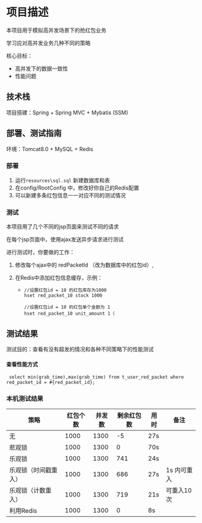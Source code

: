 # 项目描述

本项目用于模拟高并发场景下的抢红包业务

学习应对高并发业务几种不同的策略



核心目标：

- 高并发下的数据一致性
- 性能问题

## 技术栈

项目搭建：Spring + Spring MVC + Mybatis (SSM)

## 部署、测试指南

环境：Tomcat8.0 + MySQL + Redis

### 部署

1. 运行`resources\sql.sql` 新建数据库和表
2. 在config/RootConfig 中，修改好你自己的Redis配置
3. 可以新建多条红包信息一一对应不同的测试情况



### 测试

本项目用了几个不同的jsp页面来测试不同的请求

在每个jsp页面中，使用ajax发送异步请求进行测试

进行测试时，你要做的工作：

1. 修改每个ajax中的 redPacketId （改为数据库中的红包id）, 

2. 在Redis中添加红包信息缓存，示例：

   - ```
     //设置红包id = 10 的红包库存为1000
     hset red_packet_10 stock 1000
     
     //设置红包id = 10 的红包单个金额为 1
     hset red_packet_10 unit_amount 1（
     ```

## 测试结果

测试目的：查看有没有超发的情况和各种不同策略下的性能测试



#### 查看性能方式

```
 select min(grab_time),max(grab_time) from t_user_red_packet where red_packet_id = #{red_packet_id};
```



### 本机测试结果

| 策略                 | 红包个数 | 并发数 | 剩余红包数 | 用时 | 备注        |
| -------------------- | -------- | ------ | ---------- | ---- | ----------- |
| 无                   | 1000     | 1300   | -5         | 27s  |             |
| 悲观锁               | 1000     | 1300   | 0          | 70s  |             |
| 乐观锁               | 1000     | 1300   | 741        | 24s  |             |
| 乐观锁（时间戳重入） | 1000     | 1300   | 686        | 27s  | 1s 内可重入 |
| 乐观锁（计数重入）   | 1000     | 1300   | 719        | 21s  | 可重入10次  |
| 利用Redis            | 1000     | 1300   | 0          | 8s   |             |

